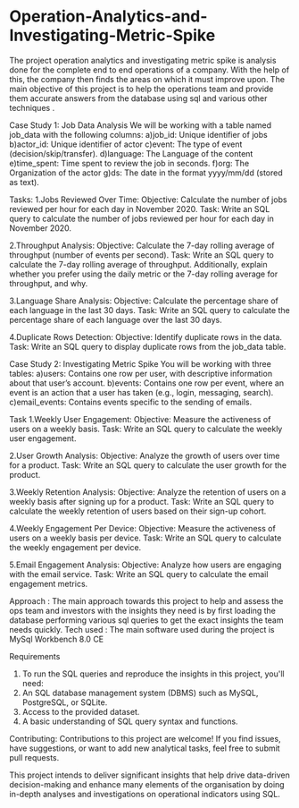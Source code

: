 # Operation-Analytics-and-Investigating-Metric-Spike

The project operation analytics and investigating metric spike is analysis done for the complete end to end operations of a company. With the help of this, the company then finds the areas on which it must improve upon. The main objective of this project is to help the operations team and provide them accurate answers from the database using sql and various other techniques .

Case Study 1: Job Data Analysis
We will be working with a table named job_data with the following columns:
a)job_id: Unique identifier of jobs
b)actor_id: Unique identifier of actor
c)event: The type of event (decision/skip/transfer).
d)language: The Language of the content
e)time_spent: Time spent to review the job in seconds.
f)org: The Organization of the actor
g)ds: The date in the format yyyy/mm/dd (stored as text).

Tasks:
1.Jobs Reviewed Over Time:
Objective: Calculate the number of jobs reviewed per hour for each day in November 2020.
Task: Write an SQL query to calculate the number of jobs reviewed per hour for each day in November 2020.

2.Throughput Analysis:
Objective: Calculate the 7-day rolling average of throughput (number of events per second).
Task: Write an SQL query to calculate the 7-day rolling average of throughput. Additionally, explain whether you prefer using the daily metric or the 7-day rolling average for throughput, and why.

3.Language Share Analysis:
Objective: Calculate the percentage share of each language in the last 30 days.
Task: Write an SQL query to calculate the percentage share of each language over the last 30 days.

4.Duplicate Rows Detection:
Objective: Identify duplicate rows in the data.
Task: Write an SQL query to display duplicate rows from the job_data table.

Case Study 2: Investigating Metric Spike
You will be working with three tables:
a)users: Contains one row per user, with descriptive information about that user’s account.
b)events: Contains one row per event, where an event is an action that a user has taken (e.g., login, messaging, search).
c)email_events: Contains events specific to the sending of emails.

Task
1.Weekly User Engagement:
Objective: Measure the activeness of users on a weekly basis.
Task: Write an SQL query to calculate the weekly user engagement.

2.User Growth Analysis:
Objective: Analyze the growth of users over time for a product.
Task: Write an SQL query to calculate the user growth for the product.

3.Weekly Retention Analysis:
Objective: Analyze the retention of users on a weekly basis after signing up for a product.
Task: Write an SQL query to calculate the weekly retention of users based on their sign-up cohort.

4.Weekly Engagement Per Device:
Objective: Measure the activeness of users on a weekly basis per device.
Task: Write an SQL query to calculate the weekly engagement per device.

5.Email Engagement Analysis:
Objective: Analyze how users are engaging with the email service.
Task: Write an SQL query to calculate the email engagement metrics.

Approach :
The main approach towards this project to help and assess the ops team and investors with the
insights they need is by first loading the database performing various sql queries to get the exact
insights the team needs quickly.
Tech used : The main software used during the project is MySql Workbench 8.0 CE

Requirements
1. To run the SQL queries and reproduce the insights in this project, you'll need:
2. An SQL database management system (DBMS) such as MySQL, PostgreSQL, or SQLite.
3. Access to the provided dataset.
4. A basic understanding of SQL query syntax and functions.

Contributing:
Contributions to this project are welcome! If you find issues, have suggestions, or want to add new analytical tasks, feel free to submit pull requests.

This project intends to deliver significant insights that help drive data-driven decision-making and enhance many elements of the organisation by doing in-depth analyses and investigations on operational indicators using SQL.
